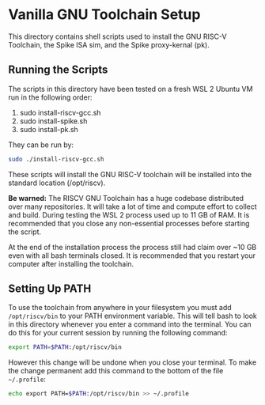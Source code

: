 # Vanilla GNU Toolchain Setup

This directory contains shell scripts used to install the GNU RISC-V Toolchain, the Spike ISA sim, and the Spike proxy-kernal (pk).

## Running the Scripts

The scripts in this directory have been tested on a fresh WSL 2 Ubuntu VM run in the following order:

1. sudo install-riscv-gcc.sh
2. sudo install-spike.sh
3. sudo install-pk.sh  

They can be run by:

```bash
sudo ./install-riscv-gcc.sh 
```

These scripts will install the GNU RISC-V toolchain will be installed into the standard location (/opt/riscv).

<b>Be warned:</b> The RISCV GNU Toolchain has a huge codebase distributed over many repositories. It will take a lot of time and compute effort to collect and build. During testing the WSL 2 process used up to 11 GB of RAM. It is recommended that you close any non-essential processes before starting the script.

At the end of the installation process the process still had claim over ~10 GB even with all bash terminals closed. It is recommended that you restart your computer after installing the toolchain. 

## Setting Up PATH

To use the toolchain from anywhere in your filesystem you must add `/opt/riscv/bin` to your PATH environment variable. This will tell bash to look in this directory whenever you enter a command into the terminal. You can do this for your current session by running the following command:

```bash
export PATH=$PATH:/opt/riscv/bin
```

However this change will be undone when you close your terminal. To make the change permanent add this command to the bottom of the file `~/.profile`:
```bash
echo export PATH=$PATH:/opt/riscv/bin >> ~/.profile
```

